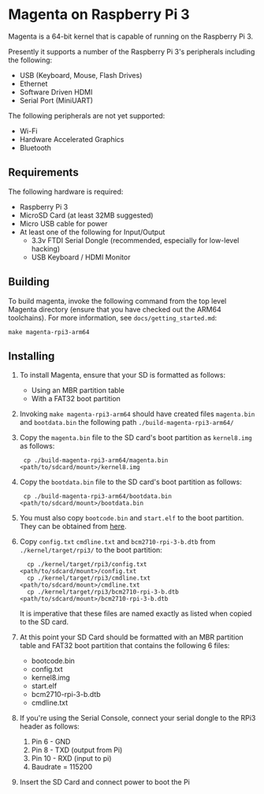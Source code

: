 #  Magenta on Raspberry Pi 3

Magenta is a 64-bit kernel that is capable of running on the Raspberry Pi 3.

Presently it supports a number of the Raspberry Pi 3's peripherals including
the following:
 + USB (Keyboard, Mouse, Flash Drives)
 + Ethernet
 + Software Driven HDMI
 + Serial Port (MiniUART)

The following peripherals are not yet supported:
 + Wi-Fi
 + Hardware Accelerated Graphics
 + Bluetooth

## Requirements

The following hardware is required:
 + Raspberry Pi 3
 + MicroSD Card (at least 32MB suggested)
 + Micro USB cable for power
 + At least one of the following for Input/Output
    - 3.3v FTDI Serial Dongle (recommended, especially for low-level hacking)
    - USB Keyboard / HDMI Monitor

## Building
To build magenta, invoke the following command from the top level Magenta
directory (ensure that you have checked out the ARM64 toolchains). For more
information, see `docs/getting_started.md`:

    make magenta-rpi3-arm64

## Installing
1. To install Magenta, ensure that your SD is formatted as follows:
   + Using an MBR partition table
   + With a FAT32 boot partition

2. Invoking `make magenta-rpi3-arm64` should have created files `magenta.bin`
   and `bootdata.bin` the following path `./build-magenta-rpi3-arm64/`


3. Copy the `magenta.bin` file to the SD card's boot partition as `kernel8.img`
   as follows:

        cp ./build-magenta-rpi3-arm64/magenta.bin <path/to/sdcard/mount>/kernel8.img

4. Copy the `bootdata.bin` file to the SD card's boot partition as follows:

        cp ./build-magenta-rpi3-arm64/bootdata.bin <path/to/sdcard/mount>/bootdata.bin

5. You must also copy `bootcode.bin` and `start.elf` to the boot partition. They
   can be obtained from [here](https://github.com/raspberrypi/firmware/tree/master/boot).

6. Copy `config.txt` `cmdline.txt` and `bcm2710-rpi-3-b.dtb` from
   `./kernel/target/rpi3/` to the boot partition:

         cp ./kernel/target/rpi3/config.txt <path/to/sdcard/mount>/config.txt
         cp ./kernel/target/rpi3/cmdline.txt <path/to/sdcard/mount>/cmdline.txt
         cp ./kernel/target/rpi3/bcm2710-rpi-3-b.dtb <path/to/sdcard/mount>/bcm2710-rpi-3-b.dtb

   It is imperative that these files are named exactly as listed when copied to
   the SD card.

7. At this point your SD Card should be formatted with an MBR partition table
   and FAT32 boot partition that contains the following 6 files:
   + bootcode.bin
   + config.txt
   + kernel8.img
   + start.elf
   + bcm2710-rpi-3-b.dtb
   + cmdline.txt

8. If you're using the Serial Console, connect your serial dongle to the RPi3
   header as follows:
   1. Pin 6 - GND
   2. Pin 8 - TXD (output from Pi)
   3. Pin 10 - RXD (input to pi)
   4. Baudrate = 115200

9. Insert the SD Card and connect power to boot the Pi


